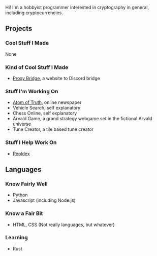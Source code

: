 Hi! I'm a hobbyist programmer interested in cryptography in general, including cryptocurrencies.

## Projects
### Cool Stuff I Made
None 
### Kind of Cool Stuff I Made
- [Proxy Bridge](https://github.com/jetstream0/Discord-Proxy), a website to Discord bridge
### Stuff I'm Working On
- [Atom of Truth](https://github.com/jetstream0/Atom-of-Truth), online newspaper
- Vehicle Search, self explanatory
- Chess Online, self explanatory
- Arvald Game, a grand strategy webgame set in the fictional Arvald universe
- Tune Creator, a tile based tune creator 
### Stuff I Help Work On
- [Repldex](https://github.com/mat-1/Repldex)
## Languages
### Know Fairly Well
- Python
- Javascript (including Node.js)
### Know a Fair Bit
- HTML, CSS (Not really languages, but whatever)
### Learning
- Rust
